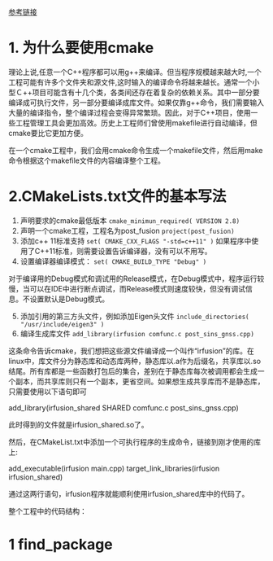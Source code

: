 [参考链接](https://cmake.org/cmake/help/latest/guide/tutorial/index.html)

# 1. 为什么要使用cmake

理论上说,任意一个C++程序都可以用g++来编译。但当程序规模越来越大时,一个工程可能有许多个文件夹和源文件,这时输入的编译命令将越来越长。通常一个小型Ｃ++项目可能含有十几个类，各类间还存在着复杂的依赖关系。其中一部分要编译成可执行文件，另一部分要编译成库文件。如果仅靠g++命令，我们需要输入大量的编译指令，整个编译过程会变得异常繁琐。因此，对于C++项目，使用一些工程管理工具会更加高效。历史上工程师们曾使用makefile进行自动编译，但cmake要比它更加方便。

在一个cmake工程中，我们会用cmake命令生成一个makefile文件，然后用make命令根据这个makefile文件的内容编译整个工程。

# 2.CMakeLists.txt文件的基本写法

1. 声明要求的cmake最低版本
``cmake_minimun_required( VERSION 2.8)``
2. 声明一个cmake工程，工程名为post_fusion
``project(post_fusion)``
3.  添加c++ 11标准支持
``set( CMAKE_CXX_FLAGS "-std=c++11" )``
如果程序中使用了C++11标准，则需要设置告诉编译器，没有可以不用写。
4. 设置编译器编译模式：
``set( CMAKE_BUILD_TYPE "Debug" )``

对于编译用的Debug模式和调试用的Release模式，在Debug模式中，程序运行较慢，当可以在IDE中进行断点调试，而Release模式则速度较快，但没有调试信息。不设置默认是Debug模式。

5. 添加引用的第三方头文件，例如添加Eigen头文件
``include_directories( "/usr/include/eigen3" )``
6. 编译生成库文件
``add_library(irfusion comfunc.c post_sins_gnss.cpp)``

这条命令告诉cmake，我们想把这些源文件编译成一个叫作“irfusion”的库。在linux中，库文件分为静态库和动态库两种，静态库以.a作为后缀名，共享库以.so结尾。所有库都是一些函数打包后的集合，差别在于静态库每次被调用都会生成一个副本，而共享库则只有一个副本，更省空间。如果想生成共享库而不是静态库，只需要使用以下语句即可

add_library(irfusion_shared SHARED  comfunc.c post_sins_gnss.cpp)

此时得到的文件就是irfusion_shared.so了。

然后，在CMakeList.txt中添加一个可执行程序的生成命令，链接到刚才使用的库上:

add_executable(irfusion main.cpp)
target_link_libraries(irfusion irfusion_shared)

通过这两行语句，irfusion程序就能顺利使用irfusion_shared库中的代码了。

整个工程中的代码结构：
# 1 find_package
<!--stackedit_data:
eyJoaXN0b3J5IjpbLTE5NDE3ODkwMzQsLTczMDM4NTc1LC0zMz
I1MzM1NDUsLTIzODY4MDM0NV19
-->